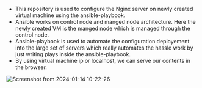 - This repository is used to configure the Nginx server on newly created virtual machine using the ansible-playbook.
- Ansible works on control node and manged node architecture. Here the newly created VM is the manged node which is managed through the control node.
- Ansible-playbook is used to automate the configuration deployement into the large set of servers which really automates the hassle work by just writing plays inside the ansible-playbook.
- By using virtual machine ip or localhost, we can serve our contents in the browser.
   

![Screenshot from 2024-01-14 10-22-26](https://github.com/amish-git/HAZESOFT-T2/assets/79896219/f1502fd9-11b6-4f85-8efc-d0ba46662388)
